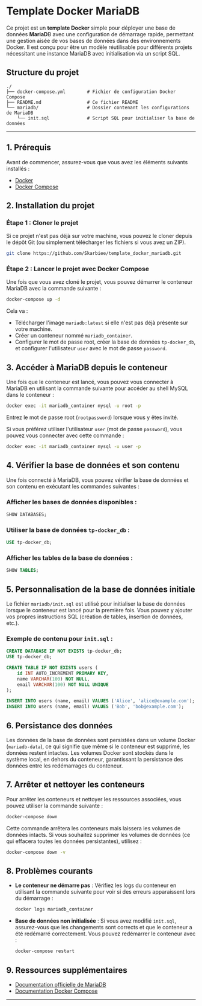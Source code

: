 # Template Docker MariaDB
Ce projet est un **template Docker** simple pour déployer une base de données **MariaD**B avec une configuration de démarrage rapide, permettant une gestion aisée de vos bases de données dans des environnements Docker. Il est conçu pour être un modèle réutilisable pour différents projets nécessitant une instance MariaDB avec initialisation via un script SQL.

## Structure du projet

```
./
├── docker-compose.yml        # Fichier de configuration Docker Compose
├── README.md                 # Ce fichier README
└── mariadb/                  # Dossier contenant les configurations de MariaDB
    └── init.sql              # Script SQL pour initialiser la base de données
```
---

## 1. Prérequis

Avant de commencer, assurez-vous que vous avez les éléments suivants installés :

- [Docker](https://www.docker.com/get-started)
- [Docker Compose](https://docs.docker.com/compose/install/)

## 2. Installation du projet

### Étape 1 : Cloner le projet

Si ce projet n'est pas déjà sur votre machine, vous pouvez le cloner depuis le dépôt Git (ou simplement télécharger les fichiers si vous avez un ZIP).

```bash
git clone https://github.com/Skarbiee/template_docker_mariadb.git
```

### Étape 2 : Lancer le projet avec Docker Compose

Une fois que vous avez cloné le projet, vous pouvez démarrer le conteneur MariaDB avec la commande suivante :

```bash
docker-compose up -d
```

Cela va :
- Télécharger l'image `mariadb:latest` si elle n'est pas déjà présente sur votre machine.
- Créer un conteneur nommé `mariadb_container`.
- Configurer le mot de passe root, créer la base de données `tp-docker_db`, et configurer l'utilisateur `user` avec le mot de passe `password`.

## 3. Accéder à MariaDB depuis le conteneur

Une fois que le conteneur est lancé, vous pouvez vous connecter à MariaDB en utilisant la commande suivante pour accéder au shell MySQL dans le conteneur :

```bash
docker exec -it mariadb_container mysql -u root -p
```

Entrez le mot de passe root (`rootpassword`) lorsque vous y êtes invité.

Si vous préférez utiliser l'utilisateur `user` (mot de passe `password`), vous pouvez vous connecter avec cette commande :

```bash
docker exec -it mariadb_container mysql -u user -p
```

## 4. Vérifier la base de données et son contenu

Une fois connecté à MariaDB, vous pouvez vérifier la base de données et son contenu en exécutant les commandes suivantes :

### Afficher les bases de données disponibles :

```sql
SHOW DATABASES;
```

### Utiliser la base de données `tp-docker_db` :

```sql
USE tp-docker_db;
```

### Afficher les tables de la base de données :

```sql
SHOW TABLES;
```

## 5. Personnalisation de la base de données initiale

Le fichier `mariadb/init.sql` est utilisé pour initialiser la base de données lorsque le conteneur est lancé pour la première fois. Vous pouvez y ajouter vos propres instructions SQL (création de tables, insertion de données, etc.).

### Exemple de contenu pour `init.sql` :

```sql
CREATE DATABASE IF NOT EXISTS tp-docker_db;
USE tp-docker_db;

CREATE TABLE IF NOT EXISTS users (
    id INT AUTO_INCREMENT PRIMARY KEY,
    name VARCHAR(100) NOT NULL,
    email VARCHAR(100) NOT NULL UNIQUE
);

INSERT INTO users (name, email) VALUES ('Alice', 'alice@example.com');
INSERT INTO users (name, email) VALUES ('Bob', 'bob@example.com');
```

## 6. Persistance des données

Les données de la base de données sont persistées dans un volume Docker (`mariadb-data`), ce qui signifie que même si le conteneur est supprimé, les données restent intactes. Les volumes Docker sont stockés dans le système local, en dehors du conteneur, garantissant la persistance des données entre les redémarrages du conteneur.

## 7. Arrêter et nettoyer les conteneurs

Pour arrêter les conteneurs et nettoyer les ressources associées, vous pouvez utiliser la commande suivante :

```bash
docker-compose down
```

Cette commande arrêtera les conteneurs mais laissera les volumes de données intacts. Si vous souhaitez supprimer les volumes de données (ce qui effacera toutes les données persistantes), utilisez :

```bash
docker-compose down -v
```

## 8. Problèmes courants

- **Le conteneur ne démarre pas** : Vérifiez les logs du conteneur en utilisant la commande suivante pour voir si des erreurs apparaissent lors du démarrage :
  
  ```bash
  docker logs mariadb_container
  ```

- **Base de données non initialisée** : Si vous avez modifié `init.sql`, assurez-vous que les changements sont corrects et que le conteneur a été redémarré correctement. Vous pouvez redémarrer le conteneur avec :

  ```bash
  docker-compose restart
  ```

## 9. Ressources supplémentaires

- [Documentation officielle de MariaDB](https://mariadb.org/documentation/)
- [Documentation Docker Compose](https://docs.docker.com/compose/)

---